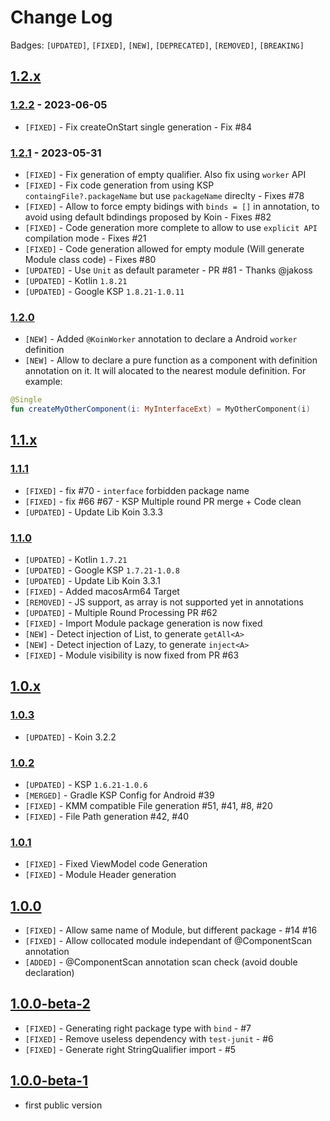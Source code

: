# Change Log

Badges: `[UPDATED]`, `[FIXED]`, `[NEW]`, `[DEPRECATED]`, `[REMOVED]`,  `[BREAKING]`


## [1.2.x]()

### [1.2.2]() - 2023-06-05
- `[FIXED]` - Fix createOnStart single generation - Fix #84


### [1.2.1](https://github.com/InsertKoinIO/koin-annotations/milestone/7?closed=1) - 2023-05-31
- `[FIXED]` - Fix generation of empty qualifier. Also fix using `worker` API
- `[FIXED]` - Fix code generation from using KSP `containgFile?.packageName` but use `packageName` direclty - Fixes #78
- `[FIXED]` - Allow to force empty bidings with `binds = []` in annotation, to avoid using default bdindings proposed by Koin - Fixes #82
- `[FIXED]` - Code generation more complete to allow to use `explicit API` compilation mode - Fixes #21
- `[FIXED]` - Code generation allowed for empty module (Will generate Module class code) - Fixes #80
- `[UPDATED]` - Use `Unit` as default parameter - PR #81 - Thanks @jakoss
- `[UPDATED]` - Kotlin `1.8.21`
- `[UPDATED]` - Google KSP `1.8.21-1.0.11`


### [1.2.0]()

- `[NEW]` - Added `@KoinWorker` annotation to declare a Android `worker` definition
- `[NEW]` - Allow to declare a pure function as a component with definition annotation on it. It will alocated to the nearest module definition. For example:
```kotlin
@Single
fun createMyOtherComponent(i: MyInterfaceExt) = MyOtherComponent(i)
```

## [1.1.x]()

### [1.1.1]()

- `[FIXED]` - fix #70 - `interface` forbidden package name
- `[FIXED]` - fix #66 #67 - KSP Multiple round PR merge + Code clean
- `[UPDATED]` - Update Lib Koin 3.3.3

### [1.1.0]()

- `[UPDATED]` - Kotlin `1.7.21`
- `[UPDATED]` - Google KSP `1.7.21-1.0.8`
- `[UPDATED]` - Update Lib Koin 3.3.1
- `[FIXED]` - Added macosArm64 Target
- `[REMOVED]` - JS support, as array is not supported yet in annotations
- `[UPDATED]` - Multiple Round Processing PR #62
- `[FIXED]` - Import Module package generation is now fixed
- `[NEW]` - Detect injection of List<A>, to generate `getAll<A>` 
- `[NEW]` - Detect injection of Lazy<A>, to generate `inject<A>` 
- `[FIXED]` - Module visibility is now fixed from PR #63

## [1.0.x]()

### [1.0.3]()

- `[UPDATED]` - Koin 3.2.2

### [1.0.2]()

- `[UPDATED]` - KSP `1.6.21-1.0.6`
- `[MERGED]` - Gradle KSP Config for Android #39
- `[FIXED]` - KMM compatible File generation #51, #41, #8, #20
- `[FIXED]` - File Path generation #42, #40


### [1.0.1]()

- `[FIXED]` - Fixed ViewModel code Generation
- `[FIXED]` - Module Header generation 


## [1.0.0]()

- `[FIXED]` - Allow same name of Module, but different package - #14 #16
- `[FIXED]` - Allow collocated module independant of @ComponentScan annotation
- `[ADDED]` - @ComponentScan annotation scan check (avoid double declaration)


## [1.0.0-beta-2]()

- `[FIXED]` - Generating right package type with `bind` - #7
- `[FIXED]` - Remove useless dependency with `test-junit` - #6
- `[FIXED]` - Generate right StringQualifier import - #5


## [1.0.0-beta-1]()

- first public version 


